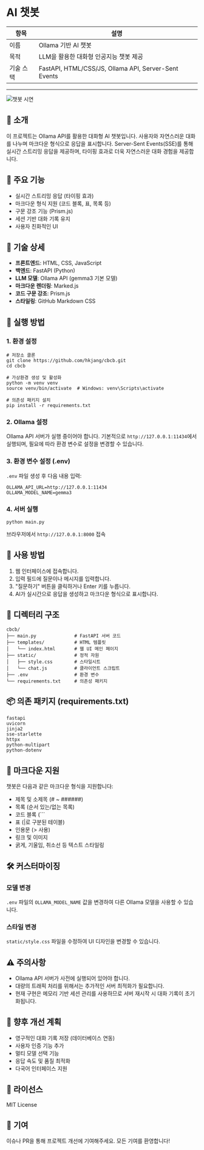 # AI 챗봇

| 항목 | 설명 |
|------|------|
| 이름 | Ollama 기반 AI 챗봇 |
| 목적 | LLM을 활용한 대화형 인공지능 챗봇 제공 |
| 기술 스택 | FastAPI, HTML/CSS/JS, Ollama API, Server-Sent Events |

---
![챗봇 시연](/static/cbcb_play.gif)
## 📌 소개

이 프로젝트는 Ollama API를 활용한 대화형 AI 챗봇입니다. 사용자와 자연스러운 대화를 나누며 마크다운 형식으로 응답을 표시합니다. Server-Sent Events(SSE)를 통해 실시간 스트리밍 응답을 제공하며, 타이핑 효과로 더욱 자연스러운 대화 경험을 제공합니다.

## 🧩 주요 기능

- 실시간 스트리밍 응답 (타이핑 효과)
- 마크다운 형식 지원 (코드 블록, 표, 목록 등)
- 구문 강조 기능 (Prism.js)
- 세션 기반 대화 기록 유지
- 사용자 친화적인 UI

## 🔧 기술 상세

- **프론트엔드**: HTML, CSS, JavaScript
- **백엔드**: FastAPI (Python)
- **LLM 모델**: Ollama API (gemma3 기본 모델)
- **마크다운 렌더링**: Marked.js
- **코드 구문 강조**: Prism.js
- **스타일링**: GitHub Markdown CSS

## 🚀 실행 방법

### 1. 환경 설정

```shell script
# 저장소 클론
git clone https://github.com/hkjang/cbcb.git
cd cbcb

# 가상환경 생성 및 활성화
python -m venv venv
source venv/bin/activate  # Windows: venv\Scripts\activate

# 의존성 패키지 설치
pip install -r requirements.txt
```


### 2. Ollama 설정

Ollama API 서버가 실행 중이어야 합니다. 기본적으로 `http://127.0.0.1:11434`에서 실행되며, 필요에 따라 환경 변수로 설정을 변경할 수 있습니다.

### 3. 환경 변수 설정 (.env)

`.env` 파일 생성 후 다음 내용 입력:

```
OLLAMA_API_URL=http://127.0.0.1:11434
OLLAMA_MODEL_NAME=gemma3
```


### 4. 서버 실행

```shell script
python main.py
```


브라우저에서 `http://127.0.0.1:8000` 접속

## 💬 사용 방법

1. 웹 인터페이스에 접속합니다.
2. 입력 필드에 질문이나 메시지를 입력합니다.
3. "질문하기" 버튼을 클릭하거나 Enter 키를 누릅니다.
4. AI가 실시간으로 응답을 생성하고 마크다운 형식으로 표시합니다.

## 📁 디렉터리 구조

```
cbcb/
├── main.py              # FastAPI 서버 코드
├── templates/           # HTML 템플릿
│   └── index.html       # 웹 UI 메인 페이지
├── static/              # 정적 자원
│   ├── style.css        # 스타일시트
│   └── chat.js          # 클라이언트 스크립트
├── .env                 # 환경 변수
└── requirements.txt     # 의존성 패키지
```


## 📦 의존 패키지 (requirements.txt)

```
fastapi
uvicorn
jinja2
sse-starlette
httpx
python-multipart
python-dotenv
```


## 🔄 마크다운 지원

챗봇은 다음과 같은 마크다운 형식을 지원합니다:

- 제목 및 소제목 (# ~ ######)
- 목록 (순서 있는/없는 목록)
- 코드 블록 (```
- 표 (|로 구분된 테이블)
- 인용문 (> 사용)
- 링크 및 이미지
- 굵게, 기울임, 취소선 등 텍스트 스타일링

## 🛠️ 커스터마이징

### 모델 변경

`.env` 파일의 `OLLAMA_MODEL_NAME` 값을 변경하여 다른 Ollama 모델을 사용할 수 있습니다.

### 스타일 변경

`static/style.css` 파일을 수정하여 UI 디자인을 변경할 수 있습니다.

## ⚠️ 주의사항

- Ollama API 서버가 사전에 실행되어 있어야 합니다.
- 대량의 트래픽 처리를 위해서는 추가적인 서버 최적화가 필요합니다.
- 현재 구현은 메모리 기반 세션 관리를 사용하므로 서버 재시작 시 대화 기록이 초기화됩니다.

## 📝 향후 개선 계획

- 영구적인 대화 기록 저장 (데이터베이스 연동)
- 사용자 인증 기능 추가
- 멀티 모델 선택 기능
- 응답 속도 및 품질 최적화
- 다국어 인터페이스 지원

## 📜 라이선스

MIT License

## 👥 기여

이슈나 PR을 통해 프로젝트 개선에 기여해주세요. 모든 기여를 환영합니다!
